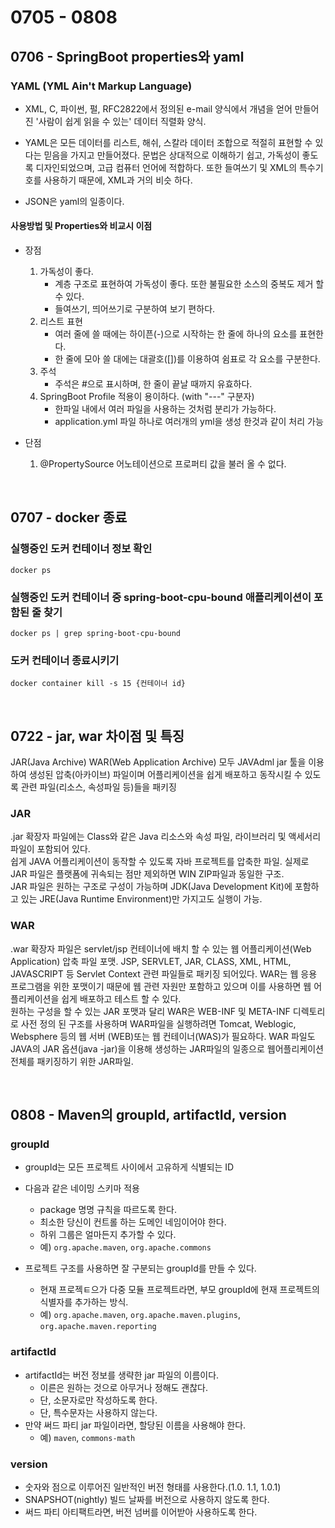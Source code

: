 # 0705 - 0808

## 0706 - SpringBoot properties와 yaml
### YAML (YML Ain't Markup Language)
- XML, C, 파이썬, 펄, RFC2822에서 정의된 e-mail 양식에서 개념을 얻어 만들어진 '사람이 쉽게 읽을 수 있는' 데이터 직렬화 양식.

- YAML은 모든 데이터를 리스트, 해쉬, 스칼라 데이터 조합으로 적절히 표현할 수 있다는 믿음을 가지고 만들어졌다.
문법은 상대적으로 이해하기 쉽고, 가독성이 좋도록 디자인되었으며, 고급 컴퓨터 언어에 적합하다.
또한 들여쓰기 및 XML의 특수기호를 사용하기 때문에, XML과 거의 비슷 하다.

- JSON은 yaml의 일종이다.

#### 사용방법 및 Properties와 비교시 이점
- 장점
    1. 가독성이 좋다.  
        - 계층 구조로 표현하여 가독성이 좋다. 또한 불필요한 소스의 중복도 제거 할 수 있다.
        - 들여쓰기, 띄어쓰기로 구분하여 보기 편하다.
    2. 리스트 표현
        - 여러 줄에 쓸 때에는 하이픈(-)으로 시작하는 한 줄에 하나의 요소를 표현한다.
        - 한 줄에 모아 쓸 대에는 대괄호([])를 이용하여 쉼표로 각 요소를 구분한다.
    3. 주석  
        - 주석은 #으로 표시하며, 한 줄이 끝날 때까지 유효하다.
    4. SpringBoot Profile 적용이 용이하다. (with "---" 구분자)
        - 한파일 내에서 여러 파일을 사용하는 것처럼 분리가 가능하다.
        - application.yml 파일 하나로 여러개의 yml을 생성 한것과 같이 처리 가능

- 단점
    1. @PropertySource 어노테이션으로 프로퍼티 값을 불러 올 수 없다.

<br>

## 0707 - docker 종료
### 실행중인 도커 컨테이너 정보 확인
```docker ps```

### 실행중인 도커 컨테이너 중 spring-boot-cpu-bound 애플리케이션이 포함된 줄 찾기
```docker ps | grep spring-boot-cpu-bound```

### 도커 컨테이너 종료시키기
```docker container kill -s 15 {컨테이너 id}```

<br>

## 0722 - jar, war 차이점 및 특징
JAR(Java Archive) WAR(Web Application Archive) 모두 JAVAdml jar 툴을 이용하여 생성된 압축(아카이브) 파일이며 어플리케이션을 쉽게 배포하고 동작시킬 수 있도록 관련 파일(리소스, 속성파일 등)들을 패키징

### JAR
.jar 확장자 파일에는 Class와 같은 Java 리소스와 속성 파일, 라이브러리 및 액세서리 파일이 포함되어 있다.  
쉽게 JAVA 어플리케이션이 동작할 수 있도록 자바 프로젝트를 압축한 파일. 실제로 JAR 파일은 플랫폼에 귀속되는 점만 제외하면 WIN ZIP파일과 동일한 구조.  
JAR 파일은 원하는 구조로 구성이 가능하며 JDK(Java Development Kit)에 포함하고 있는 JRE(Java Runtime Environment)만 가지고도 실행이 가능.

### WAR
.war 확장자 파일은 servlet/jsp 컨테이너에 배치 할 수 있는 웹 어플리케이션(Web Application) 압축 파일 포맷. JSP, SERVLET, JAR, CLASS, XML, HTML, JAVASCRIPT 등 Servlet Context 관련 파일들로 패키징 되어있다. WAR는 웹 응용 프로그램을 위한 포맷이기 때문에 웹 관련 자원만 포함하고 있으며 이를 사용하면 웹 어플리케이션을 쉽게 배포하고 테스트 할 수 있다.  
원하는 구성을 할 수 있는 JAR 포맷과 달리 WAR은 WEB-INF 및 META-INF 디렉토리로 사전 정의 된 구조를 사용하며 WAR파일을 실행하려면 Tomcat, Weblogic, Websphere 등의 웹 서버 (WEB)또는 웹 컨테이너(WAS)가 필요하다.
WAR 파일도 JAVA의 JAR 옵션(java -jar)을 이용해 생성하는 JAR파일의 일종으로 웹어플리케이션 전체를 패키징하기 위한 JAR파일.

<br>

## 0808 - Maven의 groupId, artifactId, version
### groupId
- groupId는 모든 프로젝트 사이에서 고유하게 식별되는 ID
- 다음과 같은 네이밍 스키마 적용
    - package 명명 규칙을 따르도록 한다.
    - 최소한 당신이 컨트롤 하는 도메인 네임이어야 한다.
    - 하위 그룹은 얼마든지 추가할 수 있다.
    - 예) ```org.apache.maven```, ```org.apache.commons```
    
- 프로젝트 구조를 사용하면 잘 구분되는 groupId를 만들 수 있다.
    - 현재 프로젝ㅌ으가 다중 모듈 프로젝트라면, 부모 groupId에 현재 프로젝트의 식별자를 추가하는 방식.
    - 예) ```org.apache.maven```, ```org.apache.maven.plugins```, ```org.apache.maven.reporting```

### artifactId
- artifactId는 버전 정보를 생략한 jar 파일의 이름이다.
    - 이른은 원하는 것으로 아무거나 정해도 괜찮다.
    - 단, 소문자로만 작성하도록 한다.
    - 단, 특수문자는 사용하지 않는다.
- 만약 써드 파티 jar 파일이라면, 할당된 이름을 사용해야 한다.
    - 예) ```maven```, ```commons-math```

### version
- 숫자와 점으로 이루어진 일반적인 버전 형태를 사용한다.(1.0. 1.1, 1.0.1)
- SNAPSHOT(nightly) 빌드 날짜를 버전으로 사용하지 않도록 한다.
- 써드 파티 아티팩트라면, 버전 넘버를 이어받아 사용하도록 한다.